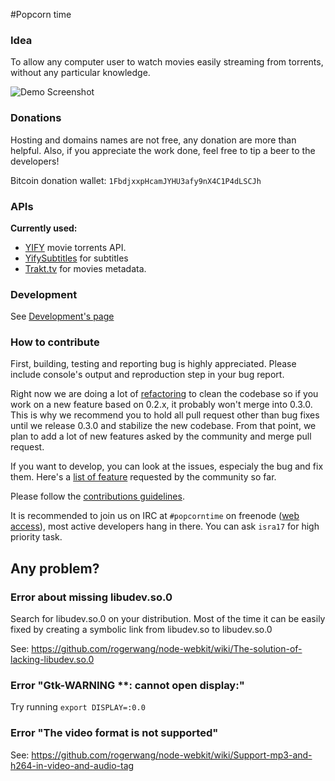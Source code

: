 #Popcorn time

### Idea

To allow any computer user to watch movies easily streaming from torrents, without any particular knowledge.

![Demo Screenshot](http://popcorn-time.tv/images/how-ui.png)

### Donations

Hosting and domains names are not free, any donation are more than helpful. Also, if you appreciate the work done, feel free to tip a beer to the developers!

Bitcoin donation wallet: `1FbdjxxpHcamJYHU3afy9nX4C1P4dLSCJh`

### APIs

**Currently used:**
- [YIFY](http://yts.re/api) movie torrents API.
- [YifySubtitles](http://www.yifysubtitles.com) for subtitles
- [Trakt.tv](https://trakt.tv/) for movies metadata.

### Development

See [Development's page](https://github.com/popcorn-org/popcorn-app/wiki/Development)

### How to contribute

First, building, testing and reporting bug is highly appreciated. Please include console's output and reproduction step in your bug report.

Right now we are doing a lot of [refactoring](https://github.com/popcorn-org/popcorn-app/issues/174) to clean the codebase so if you work on a new feature based on 0.2.x, it probably won't merge into 0.3.0. This is why we recommend you to hold all pull request other than bug fixes until we release 0.3.0 and stabilize the new codebase. From that point, we plan to add a lot of new features asked by the community and merge pull request.

If you want to develop, you can look at the issues, especialy the bug and fix them.
Here's a [list of feature](https://popcorntime.uservoice.com/forums/245422-general) requested by the community so far.

Please follow the [contributions guidelines](https://github.com/popcorn-org/popcorn-app/blob/master/CONTRIBUTING.md).

It is recommended to join us on IRC at `#popcorntime` on freenode ([web access](http://webchat.freenode.net/?channels=popcorntime)), most active developers hang in there. You can ask `isra17` for high priority task.

## Any problem?

### Error about missing libudev.so.0
Search for libudev.so.0 on your distribution. Most of the time it can be easily fixed by creating a symbolic link from libudev.so to libudev.so.0

See: https://github.com/rogerwang/node-webkit/wiki/The-solution-of-lacking-libudev.so.0

### Error "Gtk-WARNING **: cannot open display:"
Try running `export DISPLAY=:0.0`

### Error "The video format is not supported"
See: https://github.com/rogerwang/node-webkit/wiki/Support-mp3-and-h264-in-video-and-audio-tag
